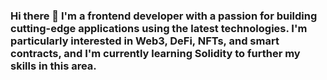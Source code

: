 ### Hi there 👋 I'm a frontend developer with a passion for building cutting-edge applications using the latest technologies. I'm particularly interested in Web3, DeFi, NFTs, and smart contracts, and I'm currently learning Solidity to further my skills in this area.

<!--
**JyteCeo/JyteCeo** is a ✨ _special_ ✨ repository because its `README.md` (this file) appears on your GitHub profile.

Here are some ideas to get you started:

- 🔭 I’m currently working on ...
- 🌱 I’m currently learning ...
- 👯 I’m looking to collaborate on ...
- 🤔 I’m looking for help with ...
- 💬 Ask me about ...
- 📫 How to reach me: ...
- 😄 Pronouns: ...
- ⚡ Fun fact: ...
-->
